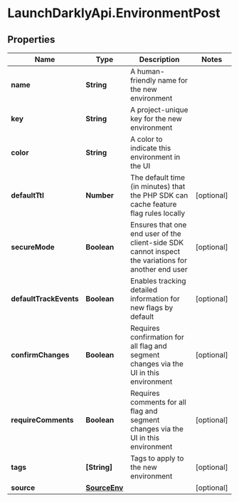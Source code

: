# LaunchDarklyApi.EnvironmentPost

## Properties

Name | Type | Description | Notes
------------ | ------------- | ------------- | -------------
**name** | **String** | A human-friendly name for the new environment | 
**key** | **String** | A project-unique key for the new environment | 
**color** | **String** | A color to indicate this environment in the UI | 
**defaultTtl** | **Number** | The default time (in minutes) that the PHP SDK can cache feature flag rules locally | [optional] 
**secureMode** | **Boolean** | Ensures that one end user of the client-side SDK cannot inspect the variations for another end user | [optional] 
**defaultTrackEvents** | **Boolean** | Enables tracking detailed information for new flags by default | [optional] 
**confirmChanges** | **Boolean** | Requires confirmation for all flag and segment changes via the UI in this environment | [optional] 
**requireComments** | **Boolean** | Requires comments for all flag and segment changes via the UI in this environment | [optional] 
**tags** | **[String]** | Tags to apply to the new environment | [optional] 
**source** | [**SourceEnv**](SourceEnv.md) |  | [optional] 


